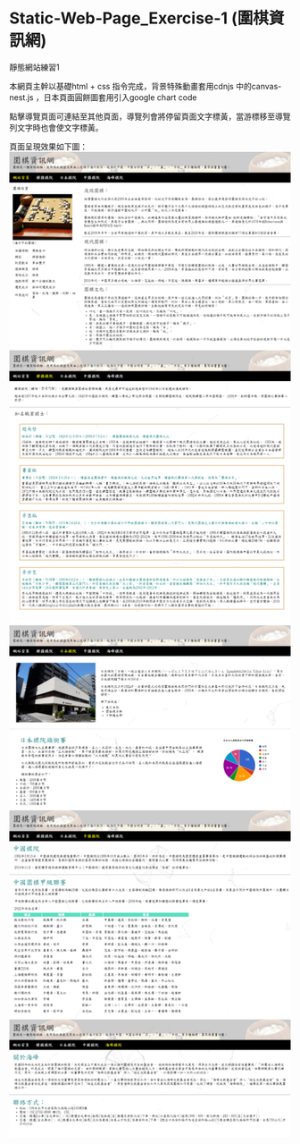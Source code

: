 # Static-Web-Page_Exercise-1   (圍棋資訊網)
靜態網站練習1

本網頁主幹以基礎html + css 指令完成，背景特殊動畫套用cdnjs 中的canvas-nest.js ，日本頁面圓餅圖套用引入google chart code

點擊導覽頁面可連結至其他頁面，導覽列會將停留頁面文字標黃，當游標移至導覽列文字時也會使文字標黃。

頁面呈現效果如下圖：
![image](https://github.com/adad09382/Static-Web-Page_Exercise-1-/blob/main/README_IMG/JS_Project_1_index.html.png)
![image](https://github.com/adad09382/Static-Web-Page_Exercise-1-/blob/main/README_IMG/JS_Project_1_korea.html.png)
![image](https://github.com/adad09382/Static-Web-Page_Exercise-1-/blob/main/README_IMG/JS_Project_1_japan.html.png)
![image](https://github.com/adad09382/Static-Web-Page_Exercise-1-/blob/main/README_IMG/JS_Project_1_china.html.png)
![image](https://github.com/adad09382/Static-Web-Page_Exercise-1-/blob/main/README_IMG/JS_Project_1_taiwan.html.png)
